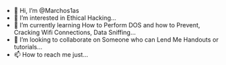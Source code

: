 - 👋 Hi, I’m @Marchos1as
- 👀 I’m interested in Ethical Hacking...
- 🌱 I’m currently learning How to Perform DOS and how to Prevent, Cracking Wifi Connections, Data Sniffing...
- 💞️ I’m looking to collaborate on Someone who can Lend Me Handouts or tutorials...
- 📫 How to reach me just...

<!---
Marchos1as/Marchos1as is a ✨ special ✨ repository because its `README.md` (this file) appears on your GitHub profile.
You can click the Preview link to take a look at your changes.
--->
